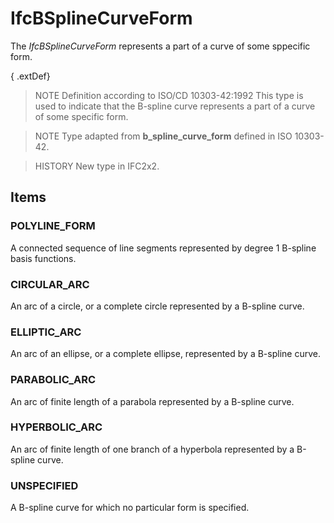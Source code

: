 # IfcBSplineCurveForm

The _IfcBSplineCurveForm_ represents a part of a curve of some sppecific form.<!-- end of definition -->

{ .extDef}
> NOTE Definition according to ISO/CD 10303-42:1992
> This type is used to indicate that the B-spline curve represents a part of a curve of some specific form.

> NOTE Type adapted from **b_spline_curve_form** defined in ISO 10303-42.

> HISTORY New type in IFC2x2.

## Items

### POLYLINE_FORM
A connected sequence of line segments represented by degree 1 B-spline basis functions.

### CIRCULAR_ARC
An arc of a circle, or a complete circle represented by a B-spline curve.

### ELLIPTIC_ARC
An arc of an ellipse, or a complete ellipse, represented by a B-spline curve.

### PARABOLIC_ARC
An arc of finite length of a parabola represented by a B-spline curve.

### HYPERBOLIC_ARC
An arc of finite length of one branch of a hyperbola represented by a B-spline curve.

### UNSPECIFIED
A B-spline curve for which no particular form is specified.
